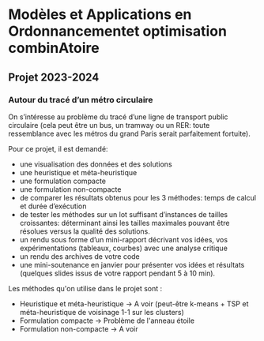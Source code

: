 # Modèles et Applications en Ordonnancementet optimisation combinAtoire
## Projet 2023-2024
### Autour du tracé d’un métro circulaire

On s’intéresse au problème du tracé d’une ligne de transport public circulaire (cela peut être un
bus, un tramway ou un RER: toute ressemblance avec les métros du grand Paris serait parfaitement
fortuite).


Pour ce projet, il est demandé:
- une visualisation des données et des solutions
- une heuristique et méta-heuristique
- une formulation compacte
- une formulation non-compacte
- de comparer les résultats obtenus pour les 3 méthodes: temps de calcul et durée d’exécution
- de tester les méthodes sur un lot suffisant d’instances de tailles croissantes: déterminant ainsi
les tailles maximales pouvant être résolues versus la qualité des solutions.
- un rendu sous forme d’un mini-rapport décrivant vos idées, vos expérimentations (tableaux,
courbes) avec une analyse critique
- un rendu des archives de votre code
- une mini-soutenance en janvier pour présenter vos idées et résultats (quelques slides issus de
votre rapport pendant 5 à 10 min).


Les méthodes qu'on utilise dans le projet sont :
- Heuristique et méta-heuristique -> A voir (peut-être k-means + TSP et méta-heuristique de voisinage 1-1 sur les clusters)
- Formulation compacte -> Problème de l'anneau étoile
- Formulation non-compacte -> A voir


